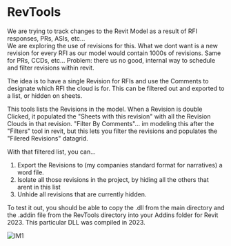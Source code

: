 # RevTools

We are trying to track changes to the Revit Model as a result of RFI responses, PRs, ASIs, etc...  
We are exploring the use of revisions for this.  What we dont want is a new revision for every RFI as our model would contain 1000s of revisions.  Same for PRs, CCDs, etc...
Problem: there us no good, internal way to schedule and filter revisions within revit.

The idea is to have a single Revision for RFIs and use the Comments to designate which RFI the cloud is for.  This can be filtered out and exported to a list, or hidden on sheets.

This tools lists the Revisions in the model. 
When a Revision is double Clicked, it populated the "Sheets with this revision" with all the Revision Clouds in that revision.
"Filter By Comments"... im modeling this after the "Filters" tool in revit, but this lets you filter the revisions and populates the "Filered Revisions" datagrid.

With that filtered list, you can...
1. Export the Revisions to (my companies standard format for narratives) a word file.
2. Isolate all those revisions in the project, by hiding all the others that arent in this list
3. Unhide all revisions that are currently hidden.

To test it out, you should be able to copy the .dll from the main directory and the .addin file from the RevTools directory into your Addins folder for Revit 2023.  This particular DLL was compiled in 2023.

![IM1](https://github.com/mskin/RevTools/assets/10675562/96867478-fc06-46f3-8825-bbd7b20bc25a)
